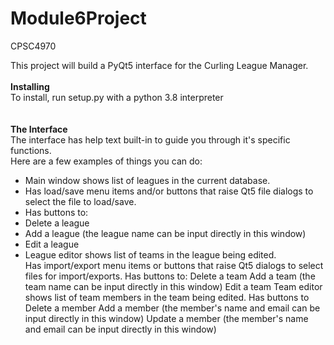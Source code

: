 # Module6Project
 CPSC4970

This project will build a PyQt5 interface for the Curling League Manager. 
<br>
<br>
<strong>Installing</strong>
<br>To install, run setup.py with a python 3.8 interpreter
<br>
<br>
<br>
<b>The Interface</b>
<br>
The interface has help text built-in to guide you through it's specific functions.<br>
Here are a few examples of things you can do:<br>
- Main window shows list of leagues in the current database.
- Has load/save menu items and/or buttons that raise Qt5 file dialogs to select the file to load/save. 
- Has buttons to:
- Delete a league
- Add a league (the league name can be input directly in this window)
- Edit a league
- League editor shows list of teams in the league being edited. <br>
  Has import/export menu items or buttons that raise Qt5 dialogs to select files for import/exports.  Has buttons to:
Delete a team
Add a team (the team name can be input directly in this window)
Edit a team
Team editor shows list of team members in the team being edited.  Has buttons to
Delete a member
Add a member (the member's name and email can be input directly in this window)
Update a member (the member's name and email can be input directly in this window)